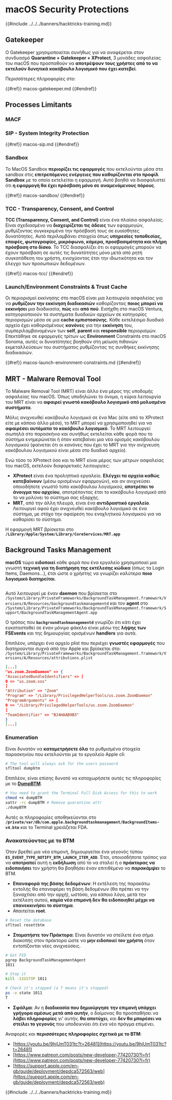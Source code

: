 # macOS Security Protections

{{#include ../../../banners/hacktricks-training.md}}

## Gatekeeper

Ο Gatekeeper χρησιμοποιείται συνήθως για να αναφέρεται στον συνδυασμό **Quarantine + Gatekeeper + XProtect**, 3 μονάδες ασφαλείας του macOS που προσπαθούν να **αποτρέψουν τους χρήστες από το να εκτελούν δυνητικά κακόβουλο λογισμικό που έχει κατεβεί**.

Περισσότερες πληροφορίες στο:

{{#ref}}
macos-gatekeeper.md
{{#endref}}

## Processes Limitants

### MACF

### SIP - System Integrity Protection

{{#ref}}
macos-sip.md
{{#endref}}

### Sandbox

Το MacOS Sandbox **περιορίζει τις εφαρμογές** που εκτελούνται μέσα στο sandbox στις **επιτρεπόμενες ενέργειες που καθορίζονται στο προφίλ Sandbox** με το οποίο εκτελείται η εφαρμογή. Αυτό βοηθά να διασφαλιστεί ότι **η εφαρμογή θα έχει πρόσβαση μόνο σε αναμενόμενους πόρους**.

{{#ref}}
macos-sandbox/
{{#endref}}

### TCC - **Transparency, Consent, and Control**

**TCC (Transparency, Consent, and Control)** είναι ένα πλαίσιο ασφαλείας. Είναι σχεδιασμένο να **διαχειρίζεται τις άδειες** των εφαρμογών, ρυθμίζοντας συγκεκριμένα την πρόσβασή τους σε ευαίσθητες δυνατότητες. Αυτό περιλαμβάνει στοιχεία όπως **υπηρεσίες τοποθεσίας, επαφές, φωτογραφίες, μικρόφωνο, κάμερα, προσβασιμότητα και πλήρη πρόσβαση στο δίσκο**. Το TCC διασφαλίζει ότι οι εφαρμογές μπορούν να έχουν πρόσβαση σε αυτές τις δυνατότητες μόνο μετά από ρητή συγκατάθεση του χρήστη, ενισχύοντας έτσι την ιδιωτικότητα και τον έλεγχο των προσωπικών δεδομένων.

{{#ref}}
macos-tcc/
{{#endref}}

### Launch/Environment Constraints & Trust Cache

Οι περιορισμοί εκκίνησης στο macOS είναι μια λειτουργία ασφαλείας για να **ρυθμίζουν την εκκίνηση διαδικασιών** καθορίζοντας **ποιος μπορεί να εκκινήσει** μια διαδικασία, **πώς** και **από πού**. Εισήχθη στο macOS Ventura, κατηγοριοποιούν τα συστήματα δυαδικών αρχείων σε κατηγορίες περιορισμών μέσα σε μια **cache εμπιστοσύνης**. Κάθε εκτελέσιμο δυαδικό αρχείο έχει καθορισμένους **κανόνες** για την **εκκίνηση** του, συμπεριλαμβανομένων των **self**, **parent** και **responsible** περιορισμών. Επεκτάθηκε σε εφαρμογές τρίτων ως **Environment** Constraints στο macOS Sonoma, αυτές οι δυνατότητες βοηθούν στη μείωση πιθανών εκμεταλλεύσεων του συστήματος ρυθμίζοντας τις συνθήκες εκκίνησης διαδικασιών.

{{#ref}}
macos-launch-environment-constraints.md
{{#endref}}

## MRT - Malware Removal Tool

Το Malware Removal Tool (MRT) είναι άλλο ένα μέρος της υποδομής ασφαλείας του macOS. Όπως υποδηλώνει το όνομα, η κύρια λειτουργία του MRT είναι να **αφαιρεί γνωστό κακόβουλο λογισμικό από μολυσμένα συστήματα**.

Μόλις ανιχνευθεί κακόβουλο λογισμικό σε ένα Mac (είτε από το XProtect είτε με κάποιο άλλο μέσο), το MRT μπορεί να χρησιμοποιηθεί για να **αφαιρέσει αυτόματα το κακόβουλο λογισμικό**. Το MRT λειτουργεί σιωπηλά στο παρασκήνιο και συνήθως εκτελείται κάθε φορά που το σύστημα ενημερώνεται ή όταν κατεβαίνει μια νέα ορισμός κακόβουλου λογισμικού (φαίνεται ότι οι κανόνες που έχει το MRT για την ανίχνευση κακόβουλου λογισμικού είναι μέσα στο δυαδικό αρχείο).

Ενώ τόσο το XProtect όσο και το MRT είναι μέρος των μέτρων ασφαλείας του macOS, εκτελούν διαφορετικές λειτουργίες:

- **XProtect** είναι ένα προληπτικό εργαλείο. **Ελέγχει τα αρχεία καθώς κατεβαίνουν** (μέσω ορισμένων εφαρμογών), και αν ανιχνεύσει οποιοδήποτε γνωστό τύπο κακόβουλου λογισμικού, **αποτρέπει το άνοιγμα του αρχείου**, αποτρέποντας έτσι το κακόβουλο λογισμικό από το να μολύνει το σύστημα σας εξαρχής.
- **MRT**, από την άλλη πλευρά, είναι ένα **αντιδραστικό εργαλείο**. Λειτουργεί αφού έχει ανιχνευθεί κακόβουλο λογισμικό σε ένα σύστημα, με στόχο την αφαίρεση του ενοχλητικού λογισμικού για να καθαρίσει το σύστημα.

Η εφαρμογή MRT βρίσκεται στο **`/Library/Apple/System/Library/CoreServices/MRT.app`**

## Background Tasks Management

**macOS** τώρα **ειδοποιεί** κάθε φορά που ένα εργαλείο χρησιμοποιεί μια γνωστή **τεχνική για τη διατήρηση της εκτέλεσης κώδικα** (όπως τα Login Items, Daemons...), έτσι ώστε ο χρήστης να γνωρίζει καλύτερα **ποιο λογισμικό διατηρείται**.

<figure><img src="../../../images/image (1183).png" alt=""><figcaption></figcaption></figure>

Αυτό λειτουργεί με έναν **daemon** που βρίσκεται στο `/System/Library/PrivateFrameworks/BackgroundTaskManagement.framework/Versions/A/Resources/backgroundtaskmanagementd` και τον **agent** στο `/System/Library/PrivateFrameworks/BackgroundTaskManagement.framework/Support/BackgroundTaskManagementAgent.app`

Ο τρόπος που **`backgroundtaskmanagementd`** γνωρίζει ότι κάτι έχει εγκατασταθεί σε έναν μόνιμο φάκελο είναι μέσω της **λήψης των FSEvents** και της δημιουργίας ορισμένων **handlers** για αυτά.

Επιπλέον, υπάρχει ένα αρχείο plist που περιέχει **γνωστές εφαρμογές** που διατηρούνται συχνά από την Apple και βρίσκεται στο: `/System/Library/PrivateFrameworks/BackgroundTaskManagement.framework/Versions/A/Resources/attributions.plist`
```json
[...]
"us.zoom.ZoomDaemon" => {
"AssociatedBundleIdentifiers" => [
0 => "us.zoom.xos"
]
"Attribution" => "Zoom"
"Program" => "/Library/PrivilegedHelperTools/us.zoom.ZoomDaemon"
"ProgramArguments" => [
0 => "/Library/PrivilegedHelperTools/us.zoom.ZoomDaemon"
]
"TeamIdentifier" => "BJ4HAAB9B3"
}
[...]
```
### Enumeration

Είναι δυνατόν να **καταμετρήσετε όλα** τα ρυθμισμένα στοιχεία παρασκηνίου που εκτελούνται με το εργαλείο Apple cli:
```bash
# The tool will always ask for the users password
sfltool dumpbtm
```
Επιπλέον, είναι επίσης δυνατό να καταχωρήσετε αυτές τις πληροφορίες με το [**DumpBTM**](https://github.com/objective-see/DumpBTM).
```bash
# You need to grant the Terminal Full Disk Access for this to work
chmod +x dumpBTM
xattr -rc dumpBTM # Remove quarantine attr
./dumpBTM
```
Αυτές οι πληροφορίες αποθηκεύονται στο **`/private/var/db/com.apple.backgroundtaskmanagement/BackgroundItems-v4.btm`** και το Terminal χρειάζεται FDA.

### Ανακατεύοντας με το BTM

Όταν βρεθεί μια νέα επιμονή, δημιουργείται ένα γεγονός τύπου **`ES_EVENT_TYPE_NOTIFY_BTM_LAUNCH_ITEM_ADD`**. Έτσι, οποιοσδήποτε τρόπος για να **αποτραπεί** αυτή η **εκδήλωση** από το να σταλεί ή ο **πράκτορας να ειδοποιήσει** τον χρήστη θα βοηθήσει έναν επιτιθέμενο να _**παρακάμψει**_ το BTM.

- **Επαναφορά της βάσης δεδομένων**: Η εκτέλεση της παρακάτω εντολής θα επαναφέρει τη βάση δεδομένων (θα πρέπει να την ξαναχτίσει από την αρχή), ωστόσο, για κάποιο λόγο, μετά την εκτέλεση αυτού, **καμία νέα επιμονή δεν θα ειδοποιηθεί μέχρι να επανεκκινήσει το σύστημα**.
- Απαιτείται **root**.
```bash
# Reset the database
sfltool resettbtm
```
- **Σταματήστε τον Πράκτορα**: Είναι δυνατόν να στείλετε ένα σήμα διακοπής στον πράκτορα ώστε να **μην ειδοποιεί τον χρήστη** όταν εντοπίζονται νέες ανιχνεύσεις.
```bash
# Get PID
pgrep BackgroundTaskManagementAgent
1011

# Stop it
kill -SIGSTOP 1011

# Check it's stopped (a T means it's stopped)
ps -o state 1011
T
```
- **Σφάλμα**: Αν η **διαδικασία που δημιούργησε την επιμονή υπάρχει γρήγορα αμέσως μετά από αυτήν**, ο δαίμονας θα προσπαθήσει να **λάβει πληροφορίες** γι' αυτήν, **θα αποτύχει**, και **δεν θα μπορέσει να στείλει το γεγονός** που υποδεικνύει ότι ένα νέο πράγμα επιμένει.

Αναφορές και **περισσότερες πληροφορίες σχετικά με το BTM**:

- [https://youtu.be/9hjUmT031tc?t=26481](https://youtu.be/9hjUmT031tc?t=26481)
- [https://www.patreon.com/posts/new-developer-77420730?l=fr](https://www.patreon.com/posts/new-developer-77420730?l=fr)
- [https://support.apple.com/en-gb/guide/deployment/depdca572563/web](https://support.apple.com/en-gb/guide/deployment/depdca572563/web)

{{#include ../../../banners/hacktricks-training.md}}
